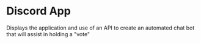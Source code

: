 
# Discord App

Displays the application and use of an API to create an automated chat bot that will assist in holding a "vote"